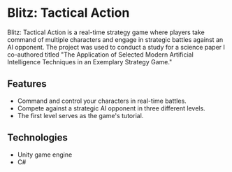 # Blitz: Tactical Action

Blitz: Tactical Action is a real-time strategy game where players take command of multiple characters and engage in strategic battles against an AI opponent. The project was used to conduct a study for a science paper I co-authored titled "The Application of Selected Modern Artificial Intelligence Techniques in an Exemplary Strategy Game." 
## Features

- Command and control your characters in real-time battles.
- Compete against a strategic AI opponent in three different levels.
- The first level serves as the game's tutorial.

## Technologies

- Unity game engine
- C# 
